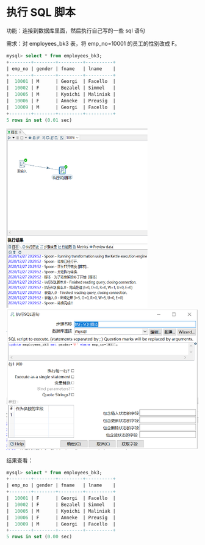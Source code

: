 # 执行 SQL 脚本

功能：连接到数据库里面，然后执行自己写的一些 sql 语句

需求：对 employees_bk3 表，将 emp_no=10001 的员工的性别改成 F。

```sql
mysql> select * from employees_bk3;
+--------+--------+---------+----------+
| emp_no | gender | fname   | lname    |
+--------+--------+---------+----------+
|  10001 | M      | Georgi  | Facello  |
|  10002 | F      | Bezalel | Simmel   |
|  10005 | M      | Kyoichi | Maliniak |
|  10006 | F      | Anneke  | Preusig  |
|  10009 | M      | Georgi  | Facello  |
+--------+--------+---------+----------+
5 rows in set (0.01 sec)
```

<img src="../image/kettle脚本01.png" alt="kettle脚本01" height="470" width="370" >

<img src="../image/kettle脚本02.png" alt="kettle脚本02" height="370" width="530" >


结果查看：

```sql
mysql> select * from employees_bk3;
+--------+--------+---------+----------+
| emp_no | gender | fname   | lname    |
+--------+--------+---------+----------+
|  10001 | F      | Georgi  | Facello  |
|  10002 | F      | Bezalel | Simmel   |
|  10005 | M      | Kyoichi | Maliniak |
|  10006 | F      | Anneke  | Preusig  |
|  10009 | M      | Georgi  | Facello  |
+--------+--------+---------+----------+
5 rows in set (0.00 sec)
```